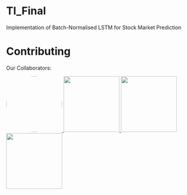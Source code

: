 # TI_Final
 Implementation of Batch-Normalised LSTM for Stock Market Prediction




# Contributing
Our Collaborators:
<p align="left">
 <a href="https://github.com/edward1503" target="_blank">
  <img src="https://avatars.githubusercontent.com/u/142201083?v=4" width="150"  style="border-radius:50%"> 
 </a>
 <a href="https://github.com/Bui-Tien-Hieu" target="_blank">
  <img src="https://avatars.githubusercontent.com/u/187350548?v=4" width="150"> 
 </a>
 <a href="https://github.com/Gabriel-Duong" target="_blank">
  <img src="https://avatars.githubusercontent.com/u/112112339?v=4" width="150"> 
 </a>
 <a href="https://github.com/dalzihn" target="_blank">
  <img src="https://github.com/settings/pr" width="150"> 
 </a>
</p>
